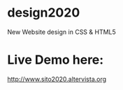 # design2020
New Website design in CSS &amp; HTML5


# Live Demo here:

http://www.sito2020.altervista.org
